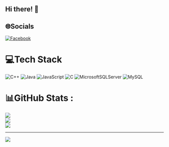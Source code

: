 ## Hi there! 👋

## 🌐Socials
[![Facebook](https://img.shields.io/badge/Facebook-%231877F2.svg?logo=Facebook&logoColor=white)](https://facebook.com/https://www.facebook.com/vi.trannhat.9?mibextid=ZbWKwL) 

# 💻Tech Stack
![C++](https://img.shields.io/badge/c++-%2300599C.svg?style=for-the-badge&logo=c%2B%2B&logoColor=white) ![Java](https://img.shields.io/badge/java-%23ED8B00.svg?style=for-the-badge&logo=java&logoColor=white) ![JavaScript](https://img.shields.io/badge/javascript-%23323330.svg?style=for-the-badge&logo=javascript&logoColor=%23F7DF1E) ![C](https://img.shields.io/badge/c-%2300599C.svg?style=for-the-badge&logo=c&logoColor=white) ![MicrosoftSQLServer](https://img.shields.io/badge/Microsoft%20SQL%20Sever-CC2927?style=for-the-badge&logo=microsoft%20sql%20server&logoColor=white) ![MySQL](https://img.shields.io/badge/mysql-%2300f.svg?style=for-the-badge&logo=mysql&logoColor=white)
# 📊GitHub Stats :
![](https://github-readme-stats.vercel.app/api?username=nhatvitink3&theme=radical&hide_border=true&include_all_commits=true&count_private=false)<br/>
![](https://github-readme-streak-stats.herokuapp.com/?user=nhatvitink3&theme=radical&hide_border=true)<br/>
![](https://github-readme-stats.vercel.app/api/top-langs/?username=nhatvitink3&theme=radical&hide_border=true&include_all_commits=true&count_private=false&layout=compact)

---
[![](https://visitcount.itsvg.in/api?id=nhatvitink3&icon=0&color=0)](https://visitcount.itsvg.in)
